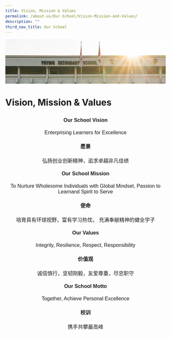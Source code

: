 ```yaml
---
title: Vision, Mission & Values
permalink: /about-us/Our-School/Vision-Mission-and-Values/
description: ""
third_nav_title: Our School
---
```

![](/images/AboutUs.jpg)

<p align="center">

#  Vision, Mission & Values

</p>

<style type="text/css">
.tg  {border-collapse:collapse;border-spacing:0;}
.tg td{border-color:black;border-style:solid;border-width:1px;font-family:Arial, sans-serif;font-size:14px;
  overflow:hidden;padding:10px 5px;word-break:normal;}
.tg th{border-color:black;border-style:solid;border-width:1px;font-family:Arial, sans-serif;font-size:14px;
  font-weight:normal;overflow:hidden;padding:10px 5px;word-break:normal;}
.tg .tg-hovb{border-color:#ffffff;font-size:16px;font-weight:bold;text-align:center;vertical-align:top}
.tg .tg-d2d2{border-color:#ffffff;font-size:16px;text-align:center;vertical-align:top}
</style>
<table class="tg">
<thead>
  <tr>
    <th class="tg-hovb">Our School Vision</th>
  </tr>
</thead>
<tbody>
  <tr>
    <td class="tg-d2d2">Enterprising Learners for Excellence</td>
  </tr>
  <tr>
    <td class="tg-hovb">愿景</td>
  </tr>
  <tr>
    <td class="tg-d2d2">弘扬创业创新精神，追求卓越非凡佳绩</td>
  </tr>
  <tr>
    <td class="tg-hovb">Our School Mission</td>
  </tr>
  <tr>
    <td class="tg-d2d2">To Nurture Wholesome Individuals with Global Mindset, Passion to Learn<span style="font-weight:400;font-style:normal;text-decoration:none">and Spirit to Serve</span></td>
  </tr>
  <tr>
    <td class="tg-hovb">使命</td>
  </tr>
  <tr>
    <td class="tg-d2d2">培育具有环球视野，富有学习热忱， 充满奉献精神的健全学子</td>
  </tr>
  <tr>
    <td class="tg-hovb">Our Values</td>
  </tr>
  <tr>
    <td class="tg-d2d2">Integrity, Resilience, Respect, Responsibility</td>
  </tr>
  <tr>
    <td class="tg-hovb">价值观</td>
  </tr>
  <tr>
    <td class="tg-d2d2">诚信慎行，坚韧刚毅，友爱尊重，尽忠职守</td>
  </tr>
  <tr>
    <td class="tg-hovb">Our School Motto</td>
  </tr>
  <tr>
    <td class="tg-d2d2">Together, Achieve Personal Excellence</td>
  </tr>
  <tr>
    <td class="tg-hovb">校训</td>
  </tr>
  <tr>
    <td class="tg-d2d2">携手共攀最高峰</td>
  </tr>
</tbody>
</table>